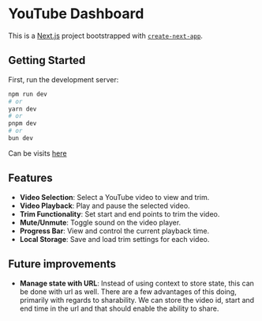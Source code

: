 # YouTube Dashboard

This is a [Next.js](https://nextjs.org) project bootstrapped with [`create-next-app`](https://nextjs.org/docs/app/api-reference/cli/create-next-app).

## Getting Started

First, run the development server:

```bash
npm run dev
# or
yarn dev
# or
pnpm dev
# or
bun dev
```

Can be visits [here](https://youtube-dashboard-a5zwh230l-tauqueer-khans-projects.vercel.app/) 

## Features

- **Video Selection**: Select a YouTube video to view and trim.
- **Video Playback**: Play and pause the selected video.
- **Trim Functionality**: Set start and end points to trim the video.
- **Mute/Unmute**: Toggle sound on the video player.
- **Progress Bar**: View and control the current playback time.
- **Local Storage**: Save and load trim settings for each video.

## Future improvements
- **Manage state with URL**: Instead of using context to store state, this can be done with url as well. There are a few advantages of this doing, primarily with regards to sharability. We can store the video id, start and end time in the url and that should enable the ability to share.
